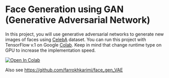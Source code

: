 # Face Generation using GAN (Generative Adversarial Network)

In this project, you will use generative adversarial networks to generate new images of faces using [CelebA](http://mmlab.ie.cuhk.edu.hk/projects/CelebA.html) dataset. You can run this project with TensorFlow v.1 on Google [Colab](https://colab.research.google.com/github/farrokhkarimi/face_gen_GAN/blob/master/face_gen_GAN.ipynb). Keep in mind that change runtime type on GPU to increase the implementation speed.

[![Open In Colab](https://colab.research.google.com/assets/colab-badge.svg)](https://colab.research.google.com/github/farrokhkarimi/face_gen_GAN/blob/master/face_gen_GAN.ipynb)

Also see https://github.com/farrokhkarimi/face_gen_VAE
